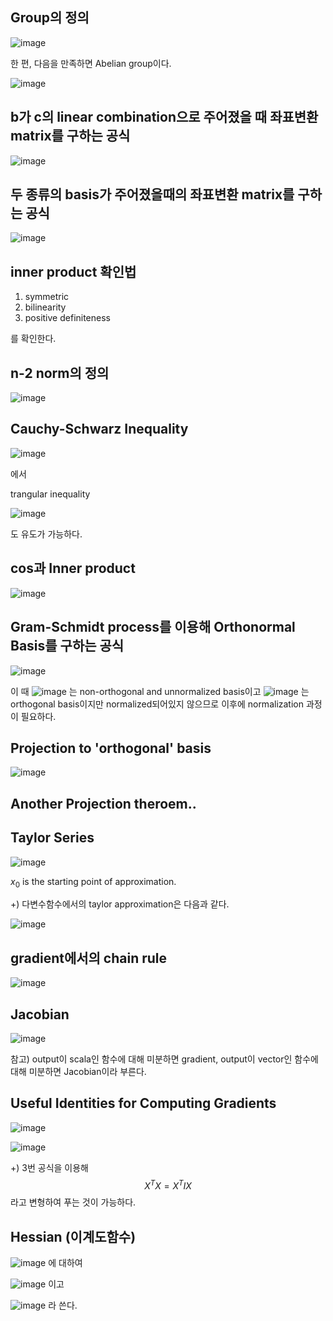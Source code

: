 ## Group의 정의

![image](https://github.com/user-attachments/assets/9e402643-1e16-4ea2-b245-92109554ac6e)

한 편, 다음을 만족하면 Abelian group이다.

![image](https://github.com/user-attachments/assets/8da7df0b-065c-4db7-baae-5a9d8fe9fe48)


## b가 c의 linear combination으로 주어졌을 때 좌표변환 matrix를 구하는 공식

![image](https://github.com/user-attachments/assets/0ef359e3-53e3-49bf-907e-199df22c02e7)


## 두 종류의 basis가 주어졌을때의 좌표변환 matrix를 구하는 공식

![image](https://github.com/user-attachments/assets/19379172-25b5-49a2-a1f9-20d96387c783)

## inner product 확인법

1) symmetric
2) bilinearity
3) positive definiteness
   
를 확인한다.

## n-2 norm의 정의

![image](https://github.com/user-attachments/assets/c2f977d4-cbe8-410f-969c-5f9e6b683fcc)

## Cauchy-Schwarz Inequality

![image](https://github.com/user-attachments/assets/0e092a4c-e89f-4007-818d-a195e9333fff)

에서

trangular inequality

![image](https://github.com/user-attachments/assets/ddfd1de0-5582-4316-9bc3-fb984587ac84)

도 유도가 가능하다.

## cos과 Inner product

![image](https://github.com/user-attachments/assets/22000e28-db74-4b3f-ab73-693ac4b098d4)

## Gram-Schmidt process를 이용해 Orthonormal Basis를 구하는 공식

![image](https://github.com/user-attachments/assets/3412b5ff-5ccb-41e1-bd11-8caaf1f4ceb7)

이 때 ![image](https://github.com/user-attachments/assets/f8b4873c-930b-4353-b979-5e542526e424) 는 non-orthogonal and unnormalized basis이고 ![image](https://github.com/user-attachments/assets/f73079ac-255b-4dec-81bc-a057a4526ae8) 는 orthogonal basis이지만 normalized되어있지 않으므로 이후에 normalization 과정이 필요하다.  

## Projection to 'orthogonal' basis

![image](https://github.com/user-attachments/assets/871378fb-1161-4375-b510-d5f038840f49)

## Another Projection theroem..

## Taylor Series

![image](https://github.com/user-attachments/assets/199b2026-43f4-4597-9d6b-5e7f9d365a26)

$x_0$ is the starting point of approximation.

+) 다변수함수에서의 taylor approximation은 다음과 같다.

![image](https://github.com/user-attachments/assets/18aa8baf-31e8-423a-a01d-6d40e1602e7e)

## gradient에서의 chain rule

![image](https://github.com/user-attachments/assets/e623dc50-9236-4be2-af93-a231391a0e97)

## Jacobian

![image](https://github.com/user-attachments/assets/24b6547e-cc2e-4dbd-8bb4-e9286e9f79bf)

참고) output이 scala인 함수에 대해 미분하면 gradient, output이 vector인 함수에 대해 미분하면 Jacobian이라 부른다.

## Useful Identities for Computing Gradients

![image](https://github.com/user-attachments/assets/47590bea-2eb6-4238-bbf7-2b0e50df05cd)

![image](https://github.com/user-attachments/assets/6601c581-792e-4553-8c43-8a52d5326cda)

+) 3번 공식을 이용해 $$X^T X = X^T I X$$ 라고 변형하여 푸는 것이 가능하다.

## Hessian (이계도함수)
![image](https://github.com/user-attachments/assets/c54ac0ee-7237-403f-b437-617167ad9a69) 에 대하여

![image](https://github.com/user-attachments/assets/5a80b7ef-d787-40e1-a664-012eaab4a1a4) 이고

![image](https://github.com/user-attachments/assets/f8e8327d-76d6-44d6-9b02-d7541e978e75) 라 쓴다.

